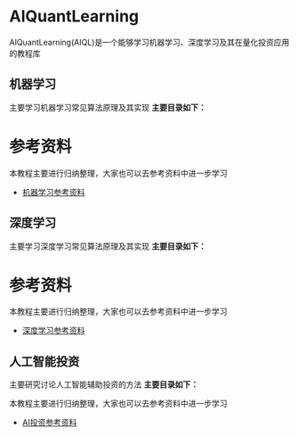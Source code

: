 # AIQuantLearning

AIQuantLearning(AIQL)是一个能够学习机器学习、深度学习及其在量化投资应用的教程库




## 机器学习
主要学习机器学习常见算法原理及其实现
**主要目录如下：**

# 参考资料
本教程主要进行归纳整理，大家也可以去参考资料中进一步学习
* [机器学习参考资料](/ref/机器学习参考资料.md)


## 深度学习
主要学习深度学习常见算法原理及其实现
**主要目录如下：**

# 参考资料
本教程主要进行归纳整理，大家也可以去参考资料中进一步学习
* [深度学习参考资料](/ref/深度学习参考资料.md)

## 人工智能投资
主要研究讨论人工智能辅助投资的方法
**主要目录如下：**

本教程主要进行归纳整理，大家也可以去参考资料中进一步学习
* [AI投资参考资料](/ref/AI投资参考资料.md)
